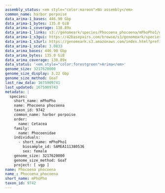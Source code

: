 ```yaml
---
assembly_status: <em style="color:maroon">No assembly</em>
common_name: harbor porpoise
data_arima-1_bases: 446.90 Gbp
data_arima-1_bytes: 135.0 GiB
data_arima-1_coverage: 138.89x
data_arima-1_links: s3://genomeark/species/Phocoena_phocoena/mPhoPho1/genomic_data/arima/<br>
data_arima-1_s3gui: https://42basepairs.com/browse/s3/genomeark/species/Phocoena_phocoena/mPhoPho1/genomic_data/arima/
data_arima-1_s3url: https://genomeark.s3.amazonaws.com/index.html?prefix=species/Phocoena_phocoena/mPhoPho1/genomic_data/arima/
data_arima-1_scale: 3.0833
data_arima_bases: 446.90 Gbp
data_arima_bytes: 135.0 GiB
data_arima_coverage: 138.89x
data_status: '<em style="color:forestgreen">Arima</em>'
genome_size: 3217620000
genome_size_display: 3.22 Gbp
genome_size_method: GoaT
last_raw_data: 1675909741
last_updated: 1675909743
metadata: |
  species:
    short_name: mPhoPho
    name: Phocoena phocoena
    taxon_id: 9742
    common_name: harbor porpoise
    order:
      name: Cetacea
    family:
      name: Phocoenidae
    individuals:
      - short_name: mPhoPho1
        biosample_id: SAMEA111380536
        sex: female
    genome_size: 3217620000
    genome_size_method: GoaT
    project: [ vgp ]
name: Phocoena phocoena
name_: Phocoena_phocoena
short_name: mPhoPho
taxon_id: 9742
---
```

